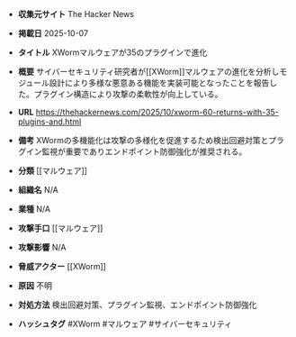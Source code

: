 - **収集元サイト**
The Hacker News

- **掲載日**
2025-10-07

- **タイトル**
XWormマルウェアが35のプラグインで進化

- **概要**
サイバーセキュリティ研究者が[[XWorm]]マルウェアの進化を分析しモジュール設計により多様な悪意ある機能を実装可能となったことを報告した。プラグイン構造により攻撃の柔軟性が向上している。

- **URL**
https://thehackernews.com/2025/10/xworm-60-returns-with-35-plugins-and.html

- **備考**
XWormの多機能化は攻撃の多様化を促進するため検出回避対策とプラグイン監視が重要でありエンドポイント防御強化が推奨される。

- **分類**
[[マルウェア]]

- **組織名**
N/A

- **業種**
N/A

- **攻撃手口**
[[マルウェア]]

- **攻撃影響**
N/A

- **脅威アクター**
[[XWorm]]

- **原因**
不明

- **対処方法**
検出回避対策、プラグイン監視、エンドポイント防御強化

- **ハッシュタグ**
#XWorm #マルウェア #サイバーセキュリティ
